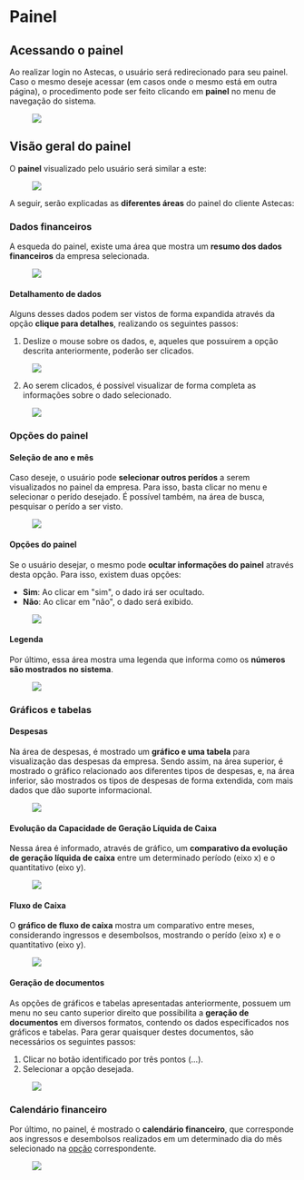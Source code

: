 # Painel

## Acessando o painel

Ao realizar login no Astecas, o usuário será redirecionado para seu painel. Caso o mesmo deseje acessar (em casos onde o mesmo está em outra página), o procedimento pode ser feito clicando em **painel** no menu de navegação do sistema.

<figure class="images">
    <img src="assets/images/painel-acesso.jpg" />
</figure>

## Visão geral do painel

O **painel** visualizado pelo usuário será similar a este:

<figure class="images">
    <img src="assets/images/painel-geral.jpg" />
</figure>

A seguir, serão explicadas as **diferentes áreas** do painel do cliente Astecas:

### Dados financeiros

A esqueda do painel, existe uma área que mostra um **resumo dos dados financeiros** da empresa selecionada. 

<figure class="images">
    <img src="assets/images/painel-dados-lateral.jpg" />
</figure>

#### Detalhamento de dados

Alguns desses dados podem ser vistos de forma expandida através da opção **clique para detalhes**, realizando os seguintes passos:

1. Deslize o mouse sobre os dados, e, aqueles que possuirem a opção descrita anteriormente, poderão ser clicados.
<figure class="images">
    <img src="assets/images/painel-dados-detalhes-clicar.jpg" />
</figure>

<ol start="2">
    <li>Ao serem clicados, é possível visualizar de forma completa as informações sobre o dado selecionado.</li>
</ol>
<figure class="images">
    <img src="assets/images/painel-detalhes.jpg" />
</figure>

### Opções do painel

#### Seleção de ano e mês

Caso deseje, o usuário pode **selecionar outros perídos** a serem visualizados no painel da empresa. Para isso, basta clicar no menu e selecionar o perído desejado. É possível também, na área de busca, pesquisar o perído a ser visto.

<figure class="images">
    <img src="assets/images/painel-selecionar-ano-mes.jpg" />
</figure>

#### Opções do painel

Se o usuário desejar, o mesmo pode **ocultar informações do painel** através desta opção. Para isso, existem duas opções:

* **Sim**: Ao clicar em "sim", o dado irá ser ocultado.
* **Não**: Ao clicar em "não", o dado será exibido.

<figure class="images">
    <img src="assets/images/painel-opcoes.jpg" />
</figure>

#### Legenda

Por último, essa área mostra uma legenda que informa como os **números são mostrados no sistema**.

<figure class="images">
    <img src="assets/images/painel-legenda.jpg" />
</figure>

### Gráficos e tabelas

#### Despesas

Na área de despesas, é mostrado um **gráfico e uma tabela** para visualização das despesas da empresa. Sendo assim, na área superior, é mostrado o gráfico relacionado aos diferentes tipos de despesas, e, na área inferior, são mostrados os tipos de despesas de forma extendida, com mais dados que dão suporte informacional.

<figure class="images">
    <img src="assets/images/painel-despesas.jpg" />
</figure>

#### Evolução da Capacidade de Geração Líquida de Caixa

Nessa área é informado, através de gráfico, um **comparativo da evolução de geração líquida de caixa** entre um determinado período (eixo x) e o quantitativo (eixo y). 

<figure class="images">
    <img src="assets/images/painel-evolucao.jpg" />
</figure>

#### Fluxo de Caixa

O **gráfico de fluxo de caixa** mostra um comparativo entre meses, considerando ingressos e desembolsos, mostrando o perído (eixo x) e o quantitativo (eixo y).

<figure class="images">
    <img src="assets/images/painel-fluxo.jpg" />
</figure>

#### Geração de documentos

As opções de gráficos e tabelas apresentadas anteriormente, possuem um menu no seu canto superior direito que possibilita a **geração de documentos** em diversos formatos, contendo os dados especificados nos gráficos e tabelas. Para gerar quaisquer destes documentos, são necessários os seguintes passos:

1. Clicar no botão identificado por três pontos (...).
2. Selecionar a opção desejada.

<figure class="images">
    <img src="assets/images/painel-gerar-documentos.jpg" />
</figure>

### Calendário financeiro

Por último, no painel, é mostrado o **calendário financeiro**, que corresponde aos ingressos e desembolsos realizados em um determinado dia do mês selecionado na [opção](#selecao-de-ano-e-mes) correspondente.

<figure class="images">
    <img src="assets/images/painel-calendario.jpg" />
</figure>